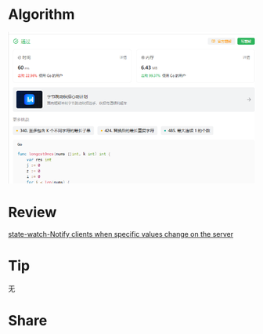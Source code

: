 # Algorithm

![算法](../../images/temp/ricardoyu-2023-10-29-lc.png "算法")

# Review

[state-watch-Notify clients when specific values change on the server](https://martinfowler.com/articles/patterns-of-distributed-systems/state-watch.html)

# Tip

无

# Share
